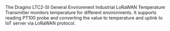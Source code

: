 The Dragino LTC2-SI General Environment Industrial LoRaWAN Temperature Transmitter monitors temperature for different environments. It supports reading PT100 probe and converting the value to temperature and
uplink to IoT server via LoRaWAN protocol.
